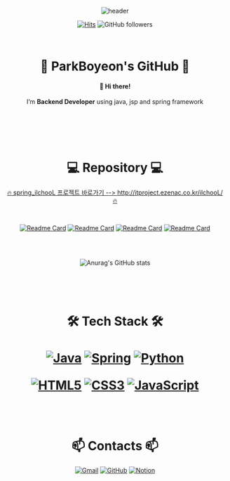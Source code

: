 <div align=center> 

<!-- ![header](https://capsule-render.vercel.app/api?type=slice&color=FFCCE6&height=300&section=header&text=ParkBoyeon&fontSize=90) -->
<!-- ![header](https://capsule-render.vercel.app/api?type=slice&color=D6ADFA&height=300&section=header&text=ParkBoyeon&fontSize=90) -->
![header](https://capsule-render.vercel.app/api?type=slice&color=BBB2E9&height=300&section=header&text=ParkBoyeon&fontSize=90)


[![Hits](https://hits.seeyoufarm.com/api/count/incr/badge.svg?url=https%3A%2F%2Fgithub.com%2FParkBoyeon&count_bg=%23CBA9FF&title_bg=%23555555&icon=&icon_color=%23E7E7E7&title=hits&edge_flat=true)](https://hits.seeyoufarm.com)
![GitHub followers](https://img.shields.io/github/followers/ParkBoyeon?style=social)

 
<br><h1> 💜 ParkBoyeon's GitHub 💜</h1>
<h4>👋 Hi there! </h4>
<p>I’m <b>Backend Developer</b> using java, jsp and spring framework</p>
<br><br><br><br>
<h1>💻 Repository 💻</h1>

 
[🔥 spring_ilchooL 프로젝트 바로가기 --> http://itproject.ezenac.co.kr/ilchooL/ 🔥](http://itproject.ezenac.co.kr/ilchooL/)
 
<br>
 
<!-- [![Readme Card](https://github-readme-stats.vercel.app/api/pin/?username=ParkBoyeon&repo=ParkBoyeon&theme=buefy)](https://github.com/ParkBoyeon/ParkBoyeon) -->

[![Readme Card](https://github-readme-stats.vercel.app/api/pin/?username=ParkBoyeon&repo=spring_ilchooL&theme=buefy)](https://github.com/ParkBoyeon/spring_ilchooL)
[![Readme Card](https://github-readme-stats.vercel.app/api/pin/?username=ParkBoyeon&repo=Study-Java&theme=buefy)](https://github.com/ParkBoyeon/Study-Java)
[![Readme Card](https://github-readme-stats.vercel.app/api/pin/?username=ParkBoyeon&repo=Academic-Management&theme=buefy)](https://github.com/ParkBoyeon/Academic-Management)
 [![Readme Card](https://github-readme-stats.vercel.app/api/pin/?username=ParkBoyeon&repo=Study-JSP&theme=buefy)](https://github.com/ParkBoyeon/Study-JSP)

<br><br>
 
![Anurag's GitHub stats](https://github-readme-stats.vercel.app/api?username=ParkBoyeon&&show_icons=true&theme=buefy)

<br><br><br>
<h1>🛠 Tech Stack 🛠<h1>


[![Java](https://img.shields.io/badge/Java-007396?style=flat-square&logo=Java&logoColor=white)](https://java.com/ko/)
[![Spring](https://img.shields.io/badge/Spring-6DB33F?style=flat-square&logo=Spring&logoColor=white)](https://spring.io/)
[![Python](https://img.shields.io/badge/Python-3776AB?style=flat-square&logo=Python&logoColor=white)](https://www.python.org/)

[![HTML5](https://img.shields.io/badge/HTML5-E34F26?style=flat-square&logo=HTML5&logoColor=white)]()
[![CSS3](https://img.shields.io/badge/CSS3-1572B6?style=flat-square&logo=CSS3&logoColor=white)]()
[![JavaScript](https://img.shields.io/badge/JavaScript-F7DF1E?style=flat-square&logo=JavaScript&logoColor=black)]()

<br>
<h1>📫 Contacts 📫</h1>

[![Gmail](https://img.shields.io/badge/Gmail-EA4335?style=flat-square&logo=Gmail&logoColor=white)](bo3893@gmail.com)
[![GitHub](https://img.shields.io/badge/GitHub-181717?style=flat-square&logo=GitHub&logoColor=white)](https://github.com/ParkBoyeon)
[![Notion](https://img.shields.io/badge/Notion-003366?style=flat-square&logo=Notion&logoColor=white)](https://courageous-sidewalk-baa.notion.site/STUDY-ba91174e1864497fbedd7c68c728ab35)

</div>
